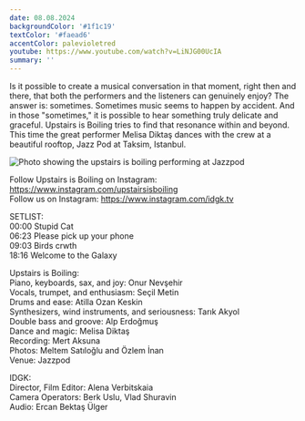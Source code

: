 ```yaml
---
date: 08.08.2024
backgroundColor: '#1f1c19'
textColor: '#faead6'
accentColor: palevioletred
youtube: https://www.youtube.com/watch?v=LiNJG00UcIA
summary: ''
---
```

Is it possible to create a musical conversation in that moment, right then and there, that both the performers and the listeners can genuinely enjoy? The answer is: sometimes. Sometimes music seems to happen by accident. And in those "sometimes," it is possible to hear something truly delicate and graceful. Upstairs is Boiling tries to find that resonance within and beyond. This time the great performer Melisa Diktaş dances with the crew at a beautiful rooftop, Jazz Pod at Taksim, Istanbul.

![Photo showing the upstairs is boiling performing at Jazzpod](IMG_1584.JPG)

Follow Upstairs is Boiling on Instagram: https://www.instagram.com/upstairsisboiling  
Follow us on Instagram: https://www.instagram.com/idgk.tv  

SETLIST:  
00:00 Stupid Cat  
06:23 Please pick up your phone  
09:03 Birds crwth  
18:16 Welcome to the Galaxy  

Upstairs is Boiling:  
Piano, keyboards, sax, and joy: Onur Nevşehir  
Vocals, trumpet, and enthusiasm: Seçil Metin  
Drums and ease: Atilla Ozan Keskin  
Synthesizers, wind instruments, and seriousness: Tarık Akyol  
Double bass and groove: Alp Erdoğmuş  
Dance and magic: Melisa Diktaş  
Recording: Mert Aksuna  
Photos: Meltem Satıloğlu and Özlem İnan  
Venue: Jazzpod  

IDGK:  
Director, Film Editor: Alena Verbitskaia  
Camera Operators: Berk Uslu, Vlad Shuravin  
Audio: Ercan Bektaş Ülger  